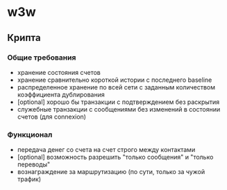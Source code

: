 # w3w

## Крипта

### Общие требования

- хранение состояния счетов 
- хранение сравнительно короткой истории с последнего baseline
- распределенное хранение по всей сети с заданным количеством коэффициента дублирования
- [optional] хорошо бы транзакции с подтверждением без раскрытия
- служебные транзакции с сообщениями без изменений в состоянии счетов (для connexion)

### Функционал

- передача денег со счета на счет строго между контактами
- [optional] возможность разрешить "только сообщения" и "только переводы"
- вознаграждение за маршрутизацию (по сути, только за чужой трафик)